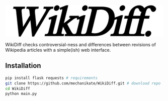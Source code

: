 <img src="https://github.com/mechanikate/WikiDiff/blob/main/README-assets/img/wikidiff-logo.png?raw=true" height="100" />

WikiDiff checks controversial-ness and differences between revisions of Wikipedia articles with a simple(ish) web interface.
## Installation
```bash
pip install flask requests # requirements
git clone https://github.com/mechanikate/WikiDiff.git # download repo
cd WikiDiff
python main.py
```
